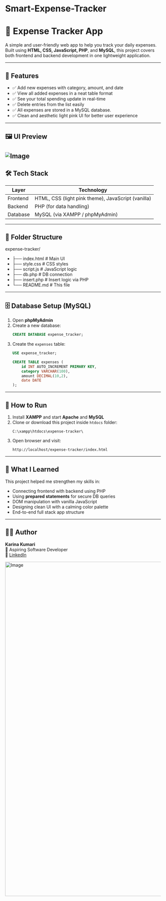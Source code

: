 # Smart-Expense-Tracker
# 💸 Expense Tracker App

A simple and user-friendly web app to help you track your daily expenses. Built using **HTML, CSS, JavaScript, PHP**, and **MySQL**, this project covers both frontend and backend development in one lightweight application.

---

## 🎯 Features

- ✅ Add new expenses with category, amount, and date
- ✅ View all added expenses in a neat table format
- ✅ See your total spending update in real-time
- ✅ Delete entries from the list easily
- ✅ All expenses are stored in a MySQL database.
- ✅ Clean and aesthetic light pink UI for better user experience

---

## 🖼️ UI Preview

![Image](https://github.com/user-attachments/assets/2ffd4d5e-2dc8-494a-9fea-116c05874417)
---

## 🛠️ Tech Stack

| Layer        | Technology     |
|--------------|----------------|
| Frontend     | HTML, CSS (light pink theme), JavaScript (vanilla) |
| Backend      | PHP (for data handling) |
| Database     | MySQL (via XAMPP / phpMyAdmin) |

---

## 📂 Folder Structure
expense-tracker/
- ├── index.html # Main UI
- ├── style.css # CSS styles
- ├── script.js # JavaScript logic
- ├── db.php # DB connection
- ├── insert.php # Insert logic via PHP
- └── README.md # This file

---

## 🗄️ Database Setup (MySQL)

1. Open **phpMyAdmin**
2. Create a new database:
    ```sql
    CREATE DATABASE expense_tracker;
    ```
3. Create the `expenses` table:
    ```sql
    USE expense_tracker;

    CREATE TABLE expenses (
        id INT AUTO_INCREMENT PRIMARY KEY,
        category VARCHAR(100),
        amount DECIMAL(10,2),
        date DATE
    );
    ```

---

## 🚀 How to Run

1. Install **XAMPP** and start **Apache** and **MySQL**
2. Clone or download this project inside `htdocs` folder:
    ```
    C:\xampp\htdocs\expense-tracker\
    ```
3. Open browser and visit:
    ```
    http://localhost/expense-tracker/index.html
    ```

---

## 📌 What I Learned

This project helped me strengthen my skills in:
- Connecting frontend with backend using PHP
- Using **prepared statements** for secure DB queries
- DOM manipulation with vanilla JavaScript
- Designing clean UI with a calming color palette
- End-to-end full stack app structure

---

## 🙋‍♀️ Author

**Karina Kumari**  
💼 Aspiring Software Developer  
🔗 [LinkedIn](https://www.linkedin.com/in/karina-kumari026012/)


<img width="1920" height="1080" alt="Image" src="https://github.com/user-attachments/assets/d0f8ca27-1acc-4509-a603-b8c9e65d2cc0" />
